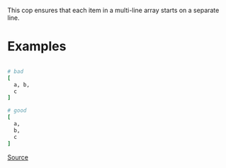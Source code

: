 
This cop ensures that each item in a multi-line array
starts on a separate line.

# Examples

```ruby

# bad
[
  a, b,
  c
]

# good
[
  a,
  b,
  c
]
```

[Source](http://www.rubydoc.info/gems/rubocop/RuboCop/Cop/Layout/MultilineArrayLineBreaks)